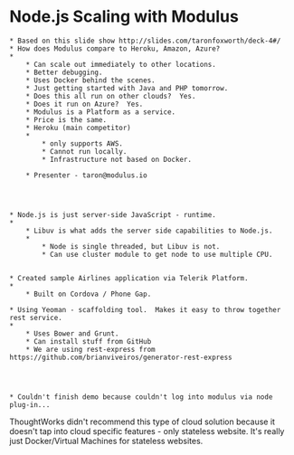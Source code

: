 # Node.js Scaling with Modulus


	* Based on this slide show http://slides.com/taronfoxworth/deck-4#/
	* How does Modulus compare to Heroku, Amazon, Azure?
	* 
		* Can scale out immediately to other locations.
		* Better debugging.
		* Uses Docker behind the scenes.
		* Just getting started with Java and PHP tomorrow.
		* Does this all run on other clouds?  Yes.
		* Does it run on Azure?  Yes.
		* Modulus is a Platform as a service.
		* Price is the same.
		* Heroku (main competitor) 
		* 
			* only supports AWS.
			* Cannot run locally.
			* Infrastructure not based on Docker.

		* Presenter - taron@modulus.io




	* Node.js is just server-side JavaScript - runtime.
	* 
		* Libuv is what adds the server side capabilities to Node.js.
		* 
			* Node is single threaded, but Libuv is not.
			* Can use cluster module to get node to use multiple CPU.


	* Created sample Airlines application via Telerik Platform.
	* 
		* Built on Cordova / Phone Gap.

	* Using Yeoman - scaffolding tool.  Makes it easy to throw together rest service.
	* 
		* Uses Bower and Grunt.
		* Can install stuff from GitHub
		* We are using rest-express from https://github.com/brianviveiros/generator-rest-express




	* Couldn't finish demo because couldn't log into modulus via node plug-in...


ThoughtWorks didn't recommend this type of cloud solution because it doesn't tap into cloud specific features - only stateless website.  It's really just Docker/Virtual Machines for stateless websites.
